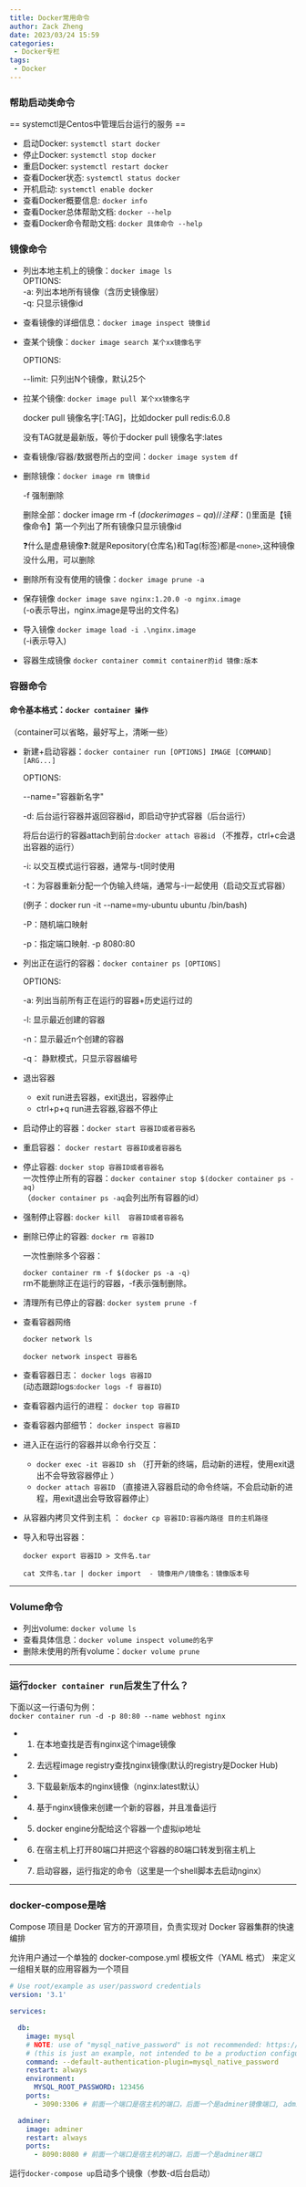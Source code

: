 ```yaml
---
title: Docker常用命令
author: Zack Zheng
date: 2023/03/24 15:59
categories:
 - Docker专栏
tags:
 - Docker
---
```


### 帮助启动类命令
== systemctl是Centos中管理后台运行的服务 ==
+ 启动Docker: `systemctl start docker`
+ 停止Docker: `systemctl stop docker`
+ 重启Docker: `systemctl restart docker`
+ 查看Docker状态: `systemctl status docker`
+ 开机启动: `systemctl enable docker`
+ 查看Docker概要信息: `docker info`
+ 查看Docker总体帮助文档: `docker --help`
+ 查看Docker命令帮助文档: `docker 具体命令 --help`


### 镜像命令

+ 列出本地主机上的镜像：`docker image ls`  
  OPTIONS:  
  -a: 列出本地所有镜像（含历史镜像层）  
  -q: 只显示镜像id  

+ 查看镜像的详细信息：`docker image inspect 镜像id`

+ 查某个镜像：`docker image search 某个xx镜像名字 `

  OPTIONS: 

  --limit: 只列出N个镜像，默认25个 

+ 拉某个镜像: `docker image pull 某个xx镜像名字`

  docker pull 镜像名字[:TAG]，比如docker pull redis:6.0.8

  没有TAG就是最新版，等价于docker pull 镜像名字:lates

+ 查看镜像/容器/数据卷所占的空间：`docker image system df`

+ 删除镜像：`docker image rm 镜像id`

  -f 强制删除

  删除全部：docker image rm -f $(docker images -qa)   // 注释：$()里面是【镜像命令】第一个列出了所有镜像只显示镜像id 

  :question:什么是虚悬镜像:question::就是Repository(仓库名)和Tag(标签)都是`<none>`,这种镜像没什么用，可以删除

 + 删除所有没有使用的镜像：`docker image prune -a`   

+ 保存镜像
  `docker image save nginx:1.20.0 -o nginx.image`      
  (-o表示导出，nginx.image是导出的文件名)

+ 导入镜像
  `docker image load -i .\nginx.image`    
  (-i表示导入)  

+ 容器生成镜像
`docker container commit container的id 镜像:版本`


### 容器命令

#### 命令基本格式：`docker container 操作`     
（container可以省略，最好写上，清晰一些）   

+ 新建+启动容器：`docker container run [OPTIONS] IMAGE [COMMAND] [ARG...]`

  OPTIONS: 

  --name="容器新名字"

  -d: 后台运行容器并返回容器id，即启动守护式容器（后台运行）  

  将后台运行的容器attach到前台:`docker attach 容器id`   （不推荐，ctrl+c会退出容器的运行）

  -i:  以交互模式运行容器，通常与-t同时使用

  -t：为容器重新分配一个伪输入终端，通常与-i一起使用（启动交互式容器）

  (例子：docker run -it --name=my-ubuntu ubuntu /bin/bash)

  -P：随机端口映射

  -p：指定端口映射.  -p 8080:80

+ 列出正在运行的容器：`docker container ps [OPTIONS]`

  OPTIONS: 

  -a:  列出当前所有正在运行的容器+历史运行过的

  -l:  显示最近创建的容器

  -n：显示最近n个创建的容器

  -q： 静默模式，只显示容器编号 
  

+ 退出容器

  + exit   run进去容器，exit退出，容器停止
  + ctrl+p+q     run进去容器,容器不停止

+ 启动停止的容器：`docker start 容器ID或者容器名 `

+ 重启容器： `docker restart 容器ID或者容器名`

+ 停止容器: `docker stop 容器ID或者容器名`    
一次性停止所有的容器：`docker container stop $(docker container ps -aq)`    
（`docker container ps -aq`会列出所有容器的id）    

+ 强制停止容器: `docker kill  容器ID或者容器名`

+ 删除已停止的容器:  `docker rm 容器ID`

  一次性删除多个容器：

  `docker container rm -f $(docker ps -a -q)`   
  rm不能删除正在运行的容器，-f表示强制删除。   

+ 清理所有已停止的容器: `docker system prune -f`  

+ 查看容器网络

  `docker network ls`

  `docker network inspect 容器名`

+ 查看容器日志： `docker logs 容器ID `   
  (动态跟踪logs:`docker logs -f 容器ID`)

+ 查看容器内运行的进程： `docker top 容器ID `

+ 查看容器内部细节： `docker inspect 容器ID  ` 

+ 进入正在运行的容器并以命令行交互： 

  + `docker exec -it 容器ID sh`   （打开新的终端，启动新的进程，使用exit退出不会导致容器停止  ）
  + `docker attach 容器ID`   （直接进入容器启动的命令终端，不会启动新的进程，用exit退出会导致容器停止）

+  从容器内拷贝文件到主机 ： `docker cp 容器ID:容器内路径 目的主机路径`

+ 导入和导出容器：  

  `docker export 容器ID > 文件名.tar`

  `cat 文件名.tar | docker import  - 镜像用户/镜像名：镜像版本号 `
  
---------------------------------------------------------------

### Volume命令

+ 列出volume: `docker volume ls`
+ 查看具体信息：`docker volume inspect volume的名字`
+ 删除未使用的所有volume：`docker volume prune`

---------------------------------------------------------------
### 运行`docker container run`后发生了什么？

下面以这一行语句为例：   
`docker container run -d -p 80:80 --name webhost nginx`    

+ 1. 在本地查找是否有nginx这个image镜像     
+ 2. 去远程image registry查找nginx镜像(默认的registry是Docker Hub)     
+ 3. 下载最新版本的nginx镜像（nginx:latest默认）   
+ 4. 基于nginx镜像来创建一个新的容器，并且准备运行    
+ 5. docker engine分配给这个容器一个虚拟ip地址    
+ 6. 在宿主机上打开80端口并把这个容器的80端口转发到宿主机上   
+ 7. 启动容器，运行指定的命令（这里是一个shell脚本去启动nginx）      


---------------------------------------------------------------

### docker-compose是啥

Compose 项⽬是 Docker 官⽅的开源项⽬，负责实现对 Docker 容器集群的快速编排

允许⽤户通过⼀个单独的 docker-compose.yml 模板⽂件（YAML 格式）
来定义⼀组相关联的应⽤容器为⼀个项⽬

```yaml
# Use root/example as user/password credentials
version: '3.1'

services:

  db:
    image: mysql
    # NOTE: use of "mysql_native_password" is not recommended: https://dev.mysql.com/doc/refman/8.0/en/upgrading-from-previous-series.html#upgrade-caching-sha2-password
    # (this is just an example, not intended to be a production configuration)
    command: --default-authentication-plugin=mysql_native_password
    restart: always
    environment:
      MYSQL_ROOT_PASSWORD: 123456
    ports:
      - 3090:3306 # 前面一个端口是宿主机的端口，后面一个是adminer镜像端口, adminer是一个mysql管理客户端

  adminer:
    image: adminer
    restart: always
    ports:
      - 8090:8080 # 前面一个端口是宿主机的端口，后面一个是adminer端口
```



运行`docker-compose up`启动多个镜像（参数-d后台启动）
